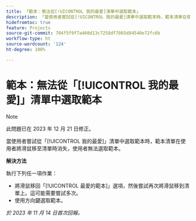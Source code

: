 ```yaml
---
title: 「範本：無法從[!UICONTROL 我的最愛]清單中選取範本」
description: 「當使用者嘗試從[!UICONTROL 我的最愛]清單中選取範本時，範本清單在使用者將滑鼠移至清單時消失，使用者無法選取範本。」
hidefromtoc: true
feature: Projects
source-git-commit: 704f5f9f7a460d13c7258df7865d84540e72fc6b
workflow-type: ht
source-wordcount: '124'
ht-degree: 100%

---
```



# 範本：無法從「[!UICONTROL 我的最愛]」清單中選取範本

>[!NOTE]
>
>此問題已在 2023 年 12 月 21 日修正。

當使用者嘗試從「[!UICONTROL 我的最愛]」清單中選取範本時，範本清單在使用者將滑鼠移至清單時消失，使用者無法選取範本。

**解決方法**

執行下列任一項作業：

* 將滑鼠移回「[!UICONTROL 最愛的範本]」選項，然後嘗試再次將滑鼠移到清單上。這可能需要嘗試多次。
* 使用方向鍵選取範本。

_於 2023 年 11 月 14 日首次回報。_
